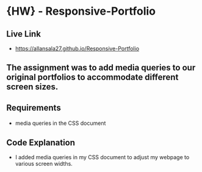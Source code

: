 # {HW} - Responsive-Portfolio

## Live Link
- https://allansala27.github.io/Responsive-Portfolio

## The assignment was to add media queries to our original portfolios to accommodate different screen sizes.

## Requirements
#### 
- media queries in the CSS document

## Code Explanation
- I added media queries in my CSS document to adjust my webpage to various screen widths.